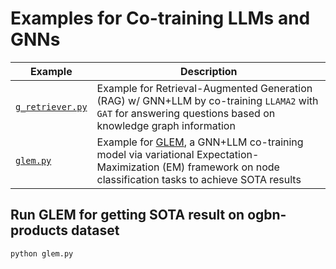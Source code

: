 # Examples for Co-training LLMs and GNNs

| Example                              | Description                                                                                                                                                 |
| ------------------------------------ | ----------------------------------------------------------------------------------------------------------------------------------------------------------- |
| [`g_retriever.py`](./g_retriever.py) | Example for Retrieval-Augmented Generation (RAG) w/ GNN+LLM by co-training `LLAMA2` with `GAT` for answering questions based on knowledge graph information |
| [`glem.py`](./glem.py) | Example for [GLEM](https://arxiv.org/abs/2210.14709), a GNN+LLM co-training model via variational Expectation-Maximization (EM) framework on node classification tasks to achieve SOTA results |

## Run GLEM for getting SOTA result on ogbn-products dataset

`python glem.py`